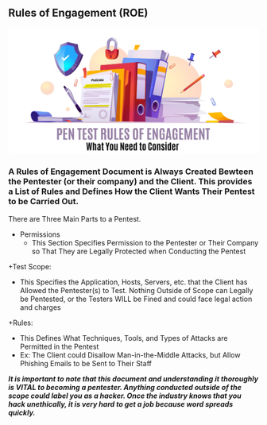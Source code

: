 ## Rules of Engagement (ROE)

![AltText](https://github.com/GCU-GenCyber/GenCyber-Camp-23/blob/main/Pentesting%20Fundamentals/img/ROE.jpg)

### A Rules of Engagement Document is Always Created Bewteen the Pentester (or their company) and the Client. This provides a List of Rules and Defines How the Client Wants Their Pentest to be Carried Out. 

There are Three Main Parts to a Pentest. 
+ Permissions
  + This Section Specifies Permission to the Pentester or Their Company so That They are Legally Protected when Conducting the Pentest

+Test Scope:
  + This Specifies the Application, Hosts, Servers, etc. that the Client has Allowed the Pentester(s) to Test. Nothing Outside of Scope can Legally be Pentested, or the Testers WILL be Fined and could face legal action and charges

+Rules:
  + This Defines What Techniques, Tools, and Types of Attacks are Permitted in the Pentest
  + Ex: The Client could Disallow Man-in-the-Middle Attacks, but Allow Phishing Emails to be Sent to Their Staff

***It is important to note that this document and understanding it thoroughly is VITAL to becoming a pentester. Anything conducted outside of the scope could label you as a hacker. Once the industry knows that you hack unethically, it is very hard to get a job because word spreads quickly.***
